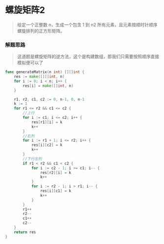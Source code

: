 # 螺旋矩阵2
> 给定一个正整数 n，生成一个包含 1 到 n2 所有元素，且元素按顺时针顺序螺旋排列的正方形矩阵。

### 解题思路
> 这道题是螺旋矩阵的逆方法，这个是构建数组，那我们只需要按照顺序直接模拟便可以了

```go
func generateMatrix(n int) [][]int {
	res := make([][]int, n)
	for i := 0; i < n; i++ {
		res[i] = make([]int, n)
	}

	r1, r2, c1, c2 := 0, n-1, 0, n-1
	k := 1
	for r1 <= r2 && c1 <= c2 {
		//上行
		for i := c1; i <= c2; i++ {
			res[r1][i] = k
			k++
		}
		//右列
		for i := r1 + 1; i <= r2; i++ {
			res[i][c2] = k
			k++
		}
		//下行左列
		if r1 < r2 && c1 < c2 {
			for i := c2 - 1; i >= c1; i-- {
				res[r2][i] = k
				k++
			}
			for i := r2 - 1; i > r1; i-- {
				res[i][c1] = k
				k++
			}
		}
		r1++
		r2--
		c1++
		c2--
	}
	return res
}

```